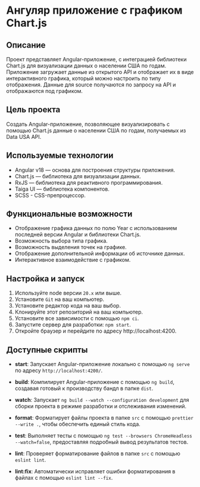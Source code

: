 # Ангуляр приложение с графиком Chart.js

## Описание

Проект представляет Angular-приложение, с интеграцией библиотеки Chart.js для визуализации данных о населении США по годам. Приложение загружает данные из открытого API и отображает их в виде интерактивного графика, который можно настроить по типу отображения. Данные для source получаются по запросу на API и отображаются под графиком.

## Цель проекта

Создать Angular-приложение, позволяющее визуализировать с помощью Chart.js данные о населении США по годам, получаемых из Data USA API.

## Используемые технологии

- Angular v18 — основа для построения структуры приложения.
- Chart.js — библиотека для визуализации данных.
- RxJS — библиотека для реактивного программирования.
- Taiga UI — библиотека компонентов.
- SCSS - CSS-препроцессор.

## Функциональные возможности

- Отображение графика данных по полю Year с использованием последней версии Angular и библиотеки Chart.js.
- Возможность выбора типа графика.
- Возможность выделения точек на графике.
- Отображение дополнительной информации об источнике данных.
- Интерактивное взаимодействие с графиком.

## Настройка и запуск

1. Используйте node версии `20.x` или выше.
2. Установите `Git` на ваш компьютер.
3. Установите редактор кода на ваш выбор.
4. Клонируйте этот репозиторий на ваш компьютер.
5. Установите все зависимости с помощью `npm ci`.
6. Запустите сервер для разработки: `npm start`.
7. Откройте браузер и перейдите по адресу http://localhost:4200.

## Доступные скрипты

- **start**: Запускает Angular-приложение локально с помощью `ng serve` по адресу `http://localhost:4200/`.

- **build**: Компилирует Angular-приложение с помощью `ng build`, создавая готовый к производству бандл в папке `dist`.

- **watch**: Запускает `ng build --watch --configuration development` для сборки проекта в режиме разработки и отслеживания изменений.

- **format**: Форматирует файлы проекта в папке `src` с помощью `prettier --write .`, чтобы обеспечить единый стиль кода.

- **test**: Выполняет тесты с помощью `ng test --browsers ChromeHeadless --watch=false`, предоставляя подробный вывод результатов тестов.

- **lint**: Проверяет форматирование файлов в папке `src` с помощью `eslint lint`.

- **lint:fix**: Автоматически исправляет ошибки форматирования в файлах с помощью `eslint lint --fix`.
